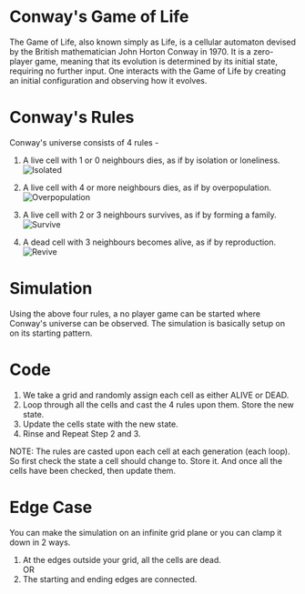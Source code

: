 # Conway's Game of Life
The Game of Life, also known simply as Life, is a cellular automaton devised by the British mathematician John Horton Conway in 1970. It is a zero-player game, meaning that its evolution is determined by its initial state, requiring no further input. One interacts with the Game of Life by creating an initial configuration and observing how it evolves.

# Conway's Rules
Conway's universe consists of 4 rules -

1. A live cell with 1 or 0 neighbours dies, as if by isolation or loneliness.<br>
![Isolated](https://user-images.githubusercontent.com/38834548/172580671-99c514e6-0fa6-49ac-8e14-1bcc2a8d79f1.png)

2. A live cell with 4 or more neighbours dies, as if by overpopulation.<br>
![Overpopulation](https://user-images.githubusercontent.com/38834548/172580911-b01d61dd-772c-4c7a-9c6a-db3e26f6e72f.png)

3. A live cell with 2 or 3 neighbours survives, as if by forming a family.<br>
![Survive](https://user-images.githubusercontent.com/38834548/172580974-f00688b7-c40f-4755-b29b-591e96bbaf90.png)

4. A dead cell with 3 neighbours becomes alive, as if by reproduction.<br>
![Revive](https://user-images.githubusercontent.com/38834548/172581316-ba0e5ce9-adf0-435d-b818-6370fde4b7a6.png)

# Simulation
Using the above four rules, a no player game can be started where Conway's universe can be observed. The simulation is basically setup on on its starting pattern.

# Code
1. We take a grid and randomly assign each cell as either ALIVE or DEAD.
2. Loop through all the cells and cast the 4 rules upon them. Store the new state.
3. Update the cells state with the new state.
4. Rinse and Repeat Step 2 and 3.

NOTE: The rules are casted upon each cell at each generation (each loop). So first check the state a cell should change to. Store it. And once all the cells have been checked, then update them.

# Edge Case
You can make the simulation on an infinite grid plane or you can clamp it down in 2 ways.

1. At the edges outside your grid, all the cells are dead.<br>
OR<br>
2. The starting and ending edges are connected.<br>
